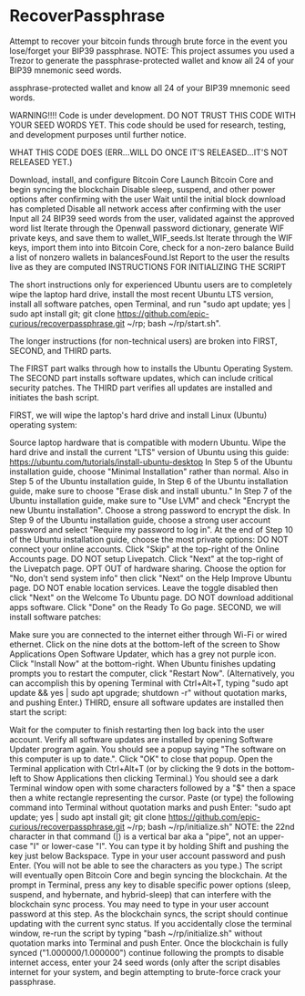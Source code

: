 # RecoverPassphrase
Attempt to recover your bitcoin funds through brute force in the event you lose/forget your BIP39 passphrase. NOTE: This project assumes you used a Trezor to generate the passphrase-protected wallet and know all 24 of your BIP39 mnemonic seed words.

assphrase-protected wallet and know all 24 of your BIP39 mnemonic seed words.

WARNING!!!! Code is under development. DO NOT TRUST THIS CODE WITH YOUR SEED WORDS YET. This code should be used for research, testing, and development purposes until further notice.

WHAT THIS CODE DOES (ERR...WILL DO ONCE IT'S RELEASED...IT'S NOT RELEASED YET.)

Download, install, and configure Bitcoin Core Launch Bitcoin Core and begin syncing the blockchain Disable sleep, suspend, and other power options after confirming with the user Wait until the initial block download has completed Disable all network access after confirming with the user Input all 24 BIP39 seed words from the user, validated against the approved word list Iterate through the Openwall password dictionary, generate WIF private keys, and save them to wallet_WIF_seeds.lst Iterate through the WIF keys, import them into into Bitcoin Core, check for a non-zero balance Build a list of nonzero wallets in balancesFound.lst Report to the user the results live as they are computed INSTRUCTIONS FOR INITIALIZING THE SCRIPT

The short instructions only for experienced Ubuntu users are to completely wipe the laptop hard drive, install the most recent Ubuntu LTS version, install all software patches, open Terminal, and run "sudo apt update; yes | sudo apt install git; git clone https://github.com/epic-curious/recoverpassphrase.git ~/rp; bash ~/rp/start.sh".

The longer instructions (for non-technical users) are broken into FIRST, SECOND, and THIRD parts.

The FIRST part walks through how to installs the Ubuntu Operating System. The SECOND part installs software updates, which can include critical security patches. The THIRD part verifies all updates are installed and initiates the bash script.

FIRST, we will wipe the laptop's hard drive and install Linux (Ubuntu) operating system:

Source laptop hardware that is compatible with modern Ubuntu. Wipe the hard drive and install the current "LTS" version of Ubuntu using this guide: https://ubuntu.com/tutorials/install-ubuntu-desktop In Step 5 of the Ubuntu installation guide, choose "Minimal Installation" rather than normal. Also in Step 5 of the Ubuntu installation guide, In Step 6 of the Ubuntu installation guide, make sure to choose "Erase disk and install ubuntu." In Step 7 of the Ubuntu installation guide, make sure to "Use LVM" and check "Encrypt the new Ubuntu installation". Choose a strong password to encrypt the disk. In Step 9 of the Ubuntu installation guide, choose a strong user account password and select "Require my password to log in". At the end of Step 10 of the Ubuntu installation guide, choose the most private options: DO NOT connect your online accounts. Click "Skip" at the top-right of the Online Accounts page. DO NOT setup Livepatch. Click "Next" at the top-right of the Livepatch page. OPT OUT of hardware sharing. Choose the option for "No, don't send system info" then click "Next" on the Help Improve Ubuntu page. DO NOT enable location services. Leave the toggle disabled then click "Next" on the Welcome To Ubuntu page. DO NOT download additional apps software. Click "Done" on the Ready To Go page. SECOND, we will install software patches:

Make sure you are connected to the internet either through Wi-Fi or wired ethernet. Click on the nine dots at the bottom-left of the screen to Show Applications Open Software Updater, which has a grey not purple icon. Click "Install Now" at the bottom-right. When Ubuntu finishes updating prompts you to restart the computer, click "Restart Now". (Alternatively, you can accomplish this by opening Terminal with Ctrl+Alt+T, typing "sudo apt update && yes | sudo apt upgrade; shutdown -r" without quotation marks, and pushing Enter.) THIRD, ensure all software updates are installed then start the script:

Wait for the computer to finish restarting then log back into the user account. Verify all software updates are installed by opening Software Updater program again. You should see a popup saying "The software on this computer is up to date.". Click "OK" to close that popup. Open the Terminal application with Ctrl+Alt+T (or by clicking the 9 dots in the bottom-left to Show Applications then clicking Terminal.) You should see a dark Terminal window open with some characters followed by a "$" then a space then a white rectangle representing the cursor. Paste (or type) the following command into Terminal without quotation marks and push Enter: "sudo apt update; yes | sudo apt install git; git clone https://github.com/epic-curious/recoverpassphrase.git ~/rp; bash ~/rp/initialize.sh" NOTE: the 22nd character in that command (|) is a vertical bar aka a "pipe", not an upper-case "I" or lower-case "l". You can type it by holding Shift and pushing the key just below Backspace. Type in your user account password and push Enter. (You will not be able to see the characters as you type.) The script will eventually open Bitcoin Core and begin syncing the blockchain. At the prompt in Terminal, press any key to disable specific power options (sleep, suspend, and hybernate, and hybrid-sleep) that can interfere with the blockchain sync process. You may need to type in your user account password at this step. As the blockchain syncs, the script should continue updating with the current sync status. If you accidentally close the terminal window, re-run the script by typing "bash ~/rp/initialize.sh" without quotation marks into Terminal and push Enter. Once the blockchain is fully synced ("1.000000/1.000000") continue following the prompts to disable internet access, enter your 24 seed words (only after the script disables internet for your system, and begin attempting to brute-force crack your passphrase.
